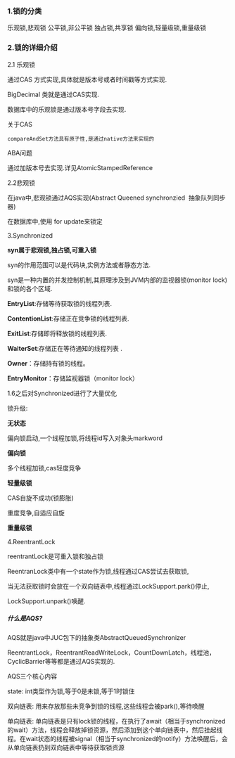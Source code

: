 ### 1.锁的分类

乐观锁,悲观锁
公平锁,非公平锁
独占锁,共享锁
偏向锁,轻量级锁,重量级锁



### 2.锁的详细介绍

2.1 乐观锁

通过CAS 方式实现,具体就是版本号或者时间戳等方式实现.

BigDecimal 类就是通过CAS实现.

数据库中的乐观锁是通过版本号字段去实现.



关于CAS 

```
compareAndSet方法具有原子性,是通过native方法来实现的
```

ABA问题

通过加版本号去实现.详见AtomicStampedReference



2.2悲观锁

在java中,悲观锁通过AQS实现(Abstract Queened synchronzied  抽象队列同步器)

在数据库中,使用 for update来锁定





3.Synchronized

**syn属于悲观锁,独占锁,可重入锁**

syn的作用范围可以是代码块,实例方法或者静态方法.

syn是一种内置的并发控制机制,其原理涉及到JVM内部的监视器锁(monitor lock)和锁的各个区域.

**EntryList**:存储等待获取锁的线程列表.

**ContentionList**:存储正在竞争锁的线程列表.

**ExitList**:存储即将释放锁的线程列表.

**WaiterSet**:存储正在等待通知的线程列表 .

**Owner**：存储持有锁的线程。

**EntryMonitor**：存储监视器锁（monitor lock）

1.6之后对Synchronized进行了大量优化



锁升级:

**无状态**

偏向锁启动,一个线程加锁,将线程id写入对象头markword

**偏向锁**

多个线程加锁,cas轻度竞争

**轻量级锁**

CAS自旋不成功(锁膨胀)

重度竞争,自适应自旋

**重量级锁**





4.ReentrantLock

reentrantLock是可重入锁和独占锁

ReentranLock类中有一个state作为锁,线程通过CAS尝试去获取锁,

当无法获取锁时会放在一个双向链表中,线程通过LockSupport.park()停止,

LockSupport.unpark()唤醒.



##### 什么是AQS?

AQS就是java中JUC包下的抽象类AbstractQueuedSynchronizer

ReentrantLock，ReentrantReadWriteLock，CountDownLatch，线程池，CyclicBarrier等等都是通过AQS实现的.

AQS三个核心内容

state: int类型作为锁,等于0是未锁,等于1时锁住

双向链表: 用来存放那些未竞争到锁的线程,这些线程会被park(),等待唤醒

单向链表: 单向链表是只有lock锁的线程，在执行了await（相当于synchronized的wait）方法，线程会释放掉锁资源，然后添加到这个单向链表中，然后挂起线程。在wait状态的线程被signal（相当于synchronized的notify）方法唤醒后，会从单向链表扔到双向链表中等待获取锁资源 

